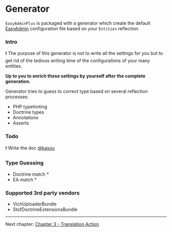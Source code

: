 # Generator

`EasyAdminPlus` is packaged with a generator which create the default [EasyAdmin](https://symfony.com/doc/current/bundles/EasyAdminBundle/book/configuration-reference.html) configuration file based on your `Entities` reflection.

### Intro

:exclamation: The purpose of this generator is not to write all the settings for you but to get rid of the tedious writing time of the configurations of your many entities.

**Up to you to enrich these settings by yourself after the complete generation.**

 Generator tries to guess to correct type based on several reflection processes:
 * PHP typehinting
 * Doctrine types
 * Annotations
 * Asserts

### Todo

:exclamation: Write the doc [@kasou](https://github.com/kasou)

### Type Guessing
* Doctrine match
  * 
* EA match
  * 


### Supported 3rd party vendors

* VichUploaderBundle
* StofDoctrineExtensionsBundle

----------

Next chapter: [Chapter 3 - Translation Action](chapter-3.md)